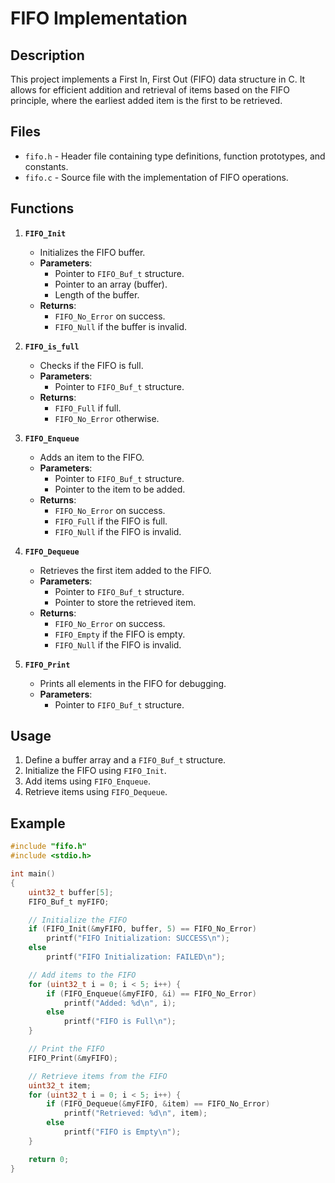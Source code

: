 # FIFO Implementation

## Description
This project implements a First In, First Out (FIFO) data structure in C. It allows for efficient addition and retrieval of items based on the FIFO principle, where the earliest added item is the first to be retrieved.

## Files
- `fifo.h` - Header file containing type definitions, function prototypes, and constants.
- `fifo.c` - Source file with the implementation of FIFO operations.

## Functions
1. **`FIFO_Init`**
   - Initializes the FIFO buffer.
   - **Parameters**:
     - Pointer to `FIFO_Buf_t` structure.
     - Pointer to an array (buffer).
     - Length of the buffer.
   - **Returns**:
     - `FIFO_No_Error` on success.
     - `FIFO_Null` if the buffer is invalid.

2. **`FIFO_is_full`**
   - Checks if the FIFO is full.
   - **Parameters**:
     - Pointer to `FIFO_Buf_t` structure.
   - **Returns**:
     - `FIFO_Full` if full.
     - `FIFO_No_Error` otherwise.
   
3. **`FIFO_Enqueue`**
   - Adds an item to the FIFO.
   - **Parameters**:
     - Pointer to `FIFO_Buf_t` structure.
     - Pointer to the item to be added.
   - **Returns**:
     - `FIFO_No_Error` on success.
     - `FIFO_Full` if the FIFO is full.
     - `FIFO_Null` if the FIFO is invalid.

4. **`FIFO_Dequeue`**
   - Retrieves the first item added to the FIFO.
   - **Parameters**:
     - Pointer to `FIFO_Buf_t` structure.
     - Pointer to store the retrieved item.
   - **Returns**:
     - `FIFO_No_Error` on success.
     - `FIFO_Empty` if the FIFO is empty.
     - `FIFO_Null` if the FIFO is invalid.

5. **`FIFO_Print`**
   - Prints all elements in the FIFO for debugging.
   - **Parameters**:
     - Pointer to `FIFO_Buf_t` structure.

## Usage
1. Define a buffer array and a `FIFO_Buf_t` structure.
2. Initialize the FIFO using `FIFO_Init`.
3. Add items using `FIFO_Enqueue`.
4. Retrieve items using `FIFO_Dequeue`.

## Example
```c
#include "fifo.h"
#include <stdio.h>

int main()
{
    uint32_t buffer[5];
    FIFO_Buf_t myFIFO;

    // Initialize the FIFO
    if (FIFO_Init(&myFIFO, buffer, 5) == FIFO_No_Error)
        printf("FIFO Initialization: SUCCESS\n");
    else
        printf("FIFO Initialization: FAILED\n");

    // Add items to the FIFO
    for (uint32_t i = 0; i < 5; i++) {
        if (FIFO_Enqueue(&myFIFO, &i) == FIFO_No_Error)
            printf("Added: %d\n", i);
        else
            printf("FIFO is Full\n");
    }

    // Print the FIFO
    FIFO_Print(&myFIFO);

    // Retrieve items from the FIFO
    uint32_t item;
    for (uint32_t i = 0; i < 5; i++) {
        if (FIFO_Dequeue(&myFIFO, &item) == FIFO_No_Error)
            printf("Retrieved: %d\n", item);
        else
            printf("FIFO is Empty\n");
    }

    return 0;
}
